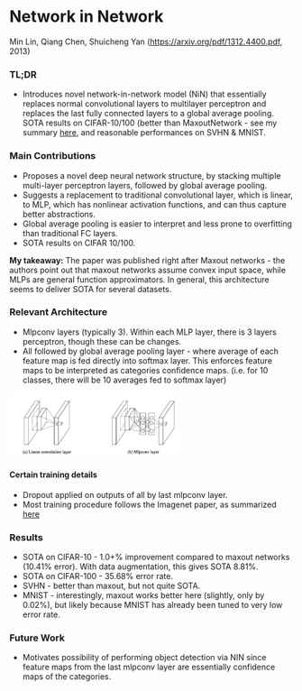 # Network in Network

Min Lin, Qiang Chen, Shuicheng Yan
(https://arxiv.org/pdf/1312.4400.pdf, 2013)

### TL;DR
- Introduces novel network-in-network model (NiN) that essentially replaces normal convolutional layers to multilayer perceptron and replaces the last fully connected layers to a global average pooling. SOTA results on CIFAR-10/100 (better than MaxoutNetwork - see my summary [here](https://github.com/sviswana/deeplearning-paper-summaries/blob/master/MaxoutNetworks.md), and reasonable performances on SVHN & MNIST.

### Main Contributions
- Proposes a novel deep neural network structure, by stacking multiple multi-layer perceptron layers, followed by global average pooling.
- Suggests a replacement to traditional convolutional layer, which is linear, to MLP, which has nonlinear activation functions, and can thus capture better abstractions.
- Global average pooling is easier to interpret and less prone to overfitting than traditional FC layers.
- SOTA results on CIFAR 10/100.

**My takeaway:** The paper was published right after Maxout networks - the authors point out that maxout networks assume convex input space, while MLPs are general function approximators. In general, this architecture seems to deliver SOTA for several datasets.

### Relevant Architecture
- Mlpconv layers (typically 3). Within each MLP layer, there is 3 layers perceptron, though these can be changes.
- All followed by global average pooling layer - where average of each feature map is fed directly into softmax layer. This enforces feature maps to be interpreted as categories confidence maps. (i.e. for 10 classes, there will be 10 averages fed to softmax layer)

<img src="https://github.com/sviswana/deeplearning-paper-summaries/blob/master/paper-imgs/networkInNetwork.png" width="60%">

#### Certain training details
- Dropout applied on outputs of all by last mlpconv layer.
- Most training procedure follows the Imagenet paper, as summarized [here](https://github.com/sviswana/deeplearning-paper-summaries/blob/master/ImageNetClassification.md)

### Results
- SOTA on CIFAR-10 - 1.0+% improvement compared to maxout networks (10.41% error). With data augmentation, this gives SOTA 8.81%.
- SOTA on CIFAR-100 - 35.68% error rate.
- SVHN - better than maxout, but not quite SOTA.
- MNIST - interestingly, maxout works better here (slightly, only by 0.02%), but likely because MNIST has already been tuned to very low error rate.

### Future Work
- Motivates possibility of performing object detection via NIN since feature maps from the last mlpconv layer are essentially confidence maps of the categories.

